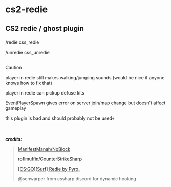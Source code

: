 # cs2-redie

## CS2 redie / ghost plugin

### 
/redie css_redie

/unredie css_unredie
<br></br>
> [!CAUTION]
>player in redie still makes walking/jumping sounds (would be nice if anyone knows how to fix that)
> 
>player in redie can pickup defuse kits
> 
>EventPlayerSpawn gives error on server join/map change but doesn't affect gameplay

this plugin is bad and should probably not be used💀

<br></br>
***credits:***

>[ManifestManah/NoBlock](https://github.com/ManifestManah/NoBlock)
>
>[roflmuffin/CounterStrikeSharp](https://github.com/roflmuffin/CounterStrikeSharp)
>
>[ [CS:GO][Surf] Redie by Pyro_](https://forums.alliedmods.net/showthread.php?p=2198357)
>
>@schwarper from cssharp discord for dynamic hooking
